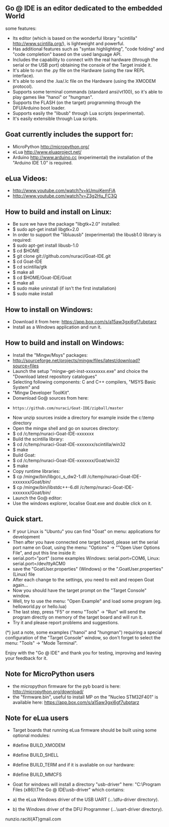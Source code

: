 ## Go @ IDE is an editor dedicated to the embedded World

some features:

* Its editor (which is based on the wonderful library "scintilla" http://www.scintilla.org/), is lightweight and powerful.
* Has additional features such as "syntax highlighting", "code folding" and "code completion" based on the used language API.
* Includes the capability to connect with the real hardware (through the serial or the USB port) obtaining the console of the Target inside it.
* It's able to run the .py file on the Hardware (using the raw REPL interface).
* It's able to send the .lua/.lc file on the Hardware (using the XMODEM protocol).
* Supports some terminal commands (standard ansi/vt100), so it's able to play games like "hanoi" or "hungman".
* Supports the FLASH (on the target) programming through the DFU/Arduino boot loader.
* Supports easily the "libusb" through Lua scripts (experimental).
* It's easily extensible through Lua scripts.

## Goat currently includes the support for:
* MicroPython http://micropython.org/
* eLua        http://www.eluaproject.net/
* Arduino     http://www.arduino.cc (experimental) the installation of the "Arduino IDE 1.0" is required.


## eLua Videos:
* http://www.youtube.com/watch?v=kUmujKemFjA
* http://www.youtube.com/watch?v=Z3g2Hu_FC3Q

## How to build and install on Linux:

* Be sure we have the package "libgtk+2.0" installed: 
* $ sudo apt-get install libgtk+2.0
* In order to support the "libluausb" (experimental) the libusb1.0 library is required:
* $ sudo apt-get install libusb-1.0
* $ cd $HOME
* $ git clone git://github.com/nuraci/Goat-IDE.git
* $ cd Goat-IDE
* $ cd scintilla/gtk
* $ make all
* $ cd $HOME/Goat-IDE/Goat
* $ make all
* $ sudo make uninstall (if isn't the first installation)
* $ sudo make install

## How to install on Windows:

* Download it from here: https://app.box.com/s/a15aw3gxi6gf7ubptarz
* Install as a Windows application and run it.

## How to build and install on Windows:

* Install the "Mingw/Msys" packages:
*    http://sourceforge.net/projects/mingw/files/latest/download?source=files
* Launch the setup "mingw-get-inst-xxxxxxxx.exe" and choice the "Download
  latest repository catalogues"
* Selecting following components: C and C++ compilers, "MSYS Basic System" and 
*    "Mingw Developer ToolKit".
* Donwnload Go@ sources from here: 
*     https://github.com/nuraci/Goat-IDE/zipball/master
* Now unzip sources inside a directory for example inside the c:\temp directory
* Open the mingw shell and go on sources directory:
* $ cd /c/temp/nuraci-Goat-IDE-xxxxxxx
* Build the scintilla library:
* $ cd /c/temp/nuraci-Goat-IDE-xxxxxxx/scintilla/win32
* $ make
* Build Goat:
* $ cd /c/temp/nuraci-Goat-IDE-xxxxxxx/Goat/win32
* $ make
* Copy runtime libraries:
* $ cp /mingw/bin/libgcc_s_dw2-1.dll /c/temp/nuraci-Goat-IDE-xxxxxxx/Goat/bin/
* $ cp /mingw/bin/libstdc++-6.dll /c/temp/nuraci-Goat-IDE-xxxxxxx/Goat/bin/
* Launch the Go@ editor:
* Use the windows explorer, localise Goat.exe and double click on it.

## Quick start.
* If your Linux is "Ubuntu" you can find "Goat" on menu: applications for development
* Then after you have connected one target board, please set the serial port name on Goat, using the menu: "Options" -> ""Open User Options File", and put this line inside it:
* serial.port="port" (some examples Windows: serial.port=COM6, Linux: serial.port=/dev/ttyACM0
* save the "GoatUser.properties" (Windows) or the ".GoatUser.properties" (Linux) file
* After each change to the settings, you need to exit and reopen Goat again...
* Now you should have the target prompt on the "Target Console" window.
* Well, try to use the menu: "Open Example" and load some program (eg. helloworld.py or hello.lua)
* The last step, press "F5" or menu "Tools" -> "Run" will send the program directly on memory of the target board and will run it.
* Try it and please report problems and suggestions.

(*) just a note, some examples ("hanoi" and "hungman") requiring a special configuration of the "Target Console" window, so don't forget to select the menu: "Tools" -> "Mode Terminal".

Enjoy with the "Go @ IDE" and thank you for testing, improving and leaving your feedback for it.

## Note for MicroPython users
* the micropython firmware for the pyb board is here: http://micropython.org/download/
* the "firmware.bin", useful to install MP on the "Nucleo STM32F401" is available here: https://app.box.com/s/a15aw3gxi6gf7ubptarz

## Note for eLua users

* Target boards that running eLua firmware should be built using some optional modules:

* \#define BUILD_XMODEM
* \#define BUILD_SHELL
* \#define BUILD_TERM
and if it is avaliable on our hardware:
* \#define BUILD_MMCFS

* Goat for windows will install a directory "usb-driver" here: "C:\Program Files (x86)\The Go @ IDE\usb-driver" which contains:

* a) the eLua Windows driver of the USB UART (...\dfu-driver directory).
* b) the Windows driver of the DFU Programmer (...\uart-driver directory).

nunzio.raciti(AT)gmail.com 

